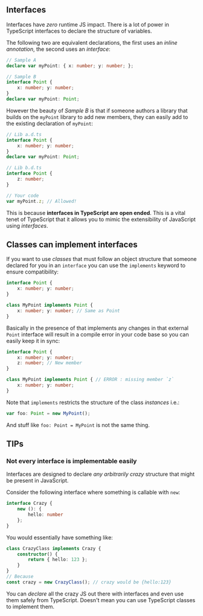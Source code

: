 ## Interfaces

Interfaces have *zero* runtime JS impact. There is a lot of power in TypeScript interfaces to declare the structure of variables.

The following two are equivalent declarations, the first uses an *inline annotation*, the second uses an *interface*:

```ts
// Sample A
declare var myPoint: { x: number; y: number; };

// Sample B
interface Point {
    x: number; y: number;
}
declare var myPoint: Point;
```

However the beauty of *Sample B* is that if someone authors a library that builds on the `myPoint` library to add new members, they can easily add to the existing declaration of `myPoint`:

```ts
// Lib a.d.ts
interface Point {
    x: number; y: number;
}
declare var myPoint: Point;

// Lib b.d.ts
interface Point {
    z: number;
}

// Your code
var myPoint.z; // Allowed!
```

This is because **interfaces in TypeScript are open ended**. This is a vital tenet of TypeScript that it allows you to mimic the extensibility of JavaScript using *interfaces*.


## Classes can implement interfaces

If you want to use *classes* that must follow an object structure that someone declared for you in an `interface` you can use the `implements` keyword to ensure compatibility:

```ts
interface Point {
    x: number; y: number;
}

class MyPoint implements Point {
    x: number; y: number; // Same as Point
}
```

Basically in the presence of that implements any changes in that external `Point` interface will result in a compile error in your code base so you can easily keep it in sync:

```ts
interface Point {
    x: number; y: number;
    z: number; // New member
}

class MyPoint implements Point { // ERROR : missing member `z`
    x: number; y: number;
}
```

Note that `implements` restricts the structure of the class *instances* i.e.:

```ts
var foo: Point = new MyPoint();
```

And stuff like `foo: Point = MyPoint` is not the same thing.


## TIPs

### Not every interface is implementable easily

Interfaces are designed to declare *any arbitrarily crazy* structure that might be present in JavaScript.

Consider the following interface where something is callable with `new`:

```ts
interface Crazy {
    new (): {
        hello: number
    };
}
```

You would essentially have something like:

```ts
class CrazyClass implements Crazy {
    constructor() {
        return { hello: 123 };
    }
}
// Because
const crazy = new CrazyClass(); // crazy would be {hello:123}
```

You can *declare* all the crazy JS out there with interfaces and even use them safely from TypeScript. Doesn't mean you can use TypeScript classes to implement them.
